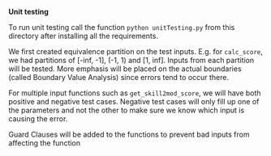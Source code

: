 **Unit testing**

To run unit testing call the function `python unitTesting.py` from this directory after installing all the requirements.

We first created equivalence partition on the test inputs. E.g. for `calc_score`, we had partitions of  [-inf, -1], (-1, 1) and [1, inf]. Inputs from each partition will be tested.
More emphasis will be placed on the actual boundaries (called Boundary Value Analysis) since errors tend to occur there.

For multiple input functions such as `get_skill2mod_score`, we will have both positive and negative test cases. Negative test cases will only fill up one of the parameters 
and not the other to make sure we know which input is causing the error.

Guard Clauses will be added to the functions to prevent bad inputs from affecting the function
